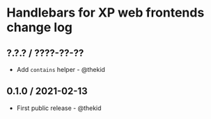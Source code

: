 Handlebars for XP web frontends change log
==========================================

## ?.?.? / ????-??-??

* Add `contains` helper - @thekid

## 0.1.0 / 2021-02-13

* First public release - @thekid
